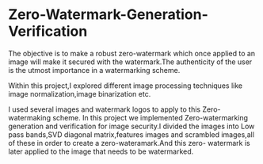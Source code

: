# Zero-Watermark-Generation-Verification

The objective is to make a robust zero-watermark which once applied to an image will
make it secured with the watermark.The authenticity of the user is the utmost importance
in a watermarking scheme.

Within this project,I explored different image processing
techniques like image normalization,image binarization etc.

I used several images and watermark logos to apply to this Zero-watermaking scheme. 
In this project we implemented Zero-watermarking generation and verification for image
security.I divided the images into Low pass bands,SVD diagonal matrix,features images
and scrambled images,all of these in order to create a zero-wateramark.And this zero-
watermark is later applied to the image that needs to be watermarked.
